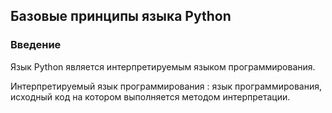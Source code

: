 ## Базовые принципы языка Python

### Введение

Язык Python является интерпретируемым языком программирования. 

Интерпретируемый язык программирования 
: язык программирования, исходный код на котором выполняется методом интерпретации.
